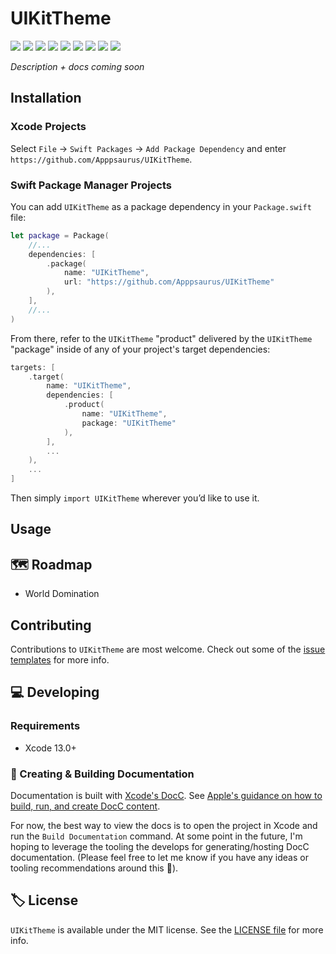 # UIKitTheme

<!-- Header Logo -->

<!-- <div align="center">
   <img width="600px" src="./Extras/banner-logo.png" alt="Banner Logo">
</div> -->


<!-- Badges -->

<p>
    <img src="https://img.shields.io/badge/Swift-5.5-F06C33.svg" />
    <img src="https://img.shields.io/badge/iOS-15.0+-865EFC.svg" />
    <img src="https://img.shields.io/badge/iPadOS-15.0+-F65EFC.svg" />
    <img src="https://img.shields.io/badge/macOS-12.0+-179AC8.svg" />
    <img src="https://img.shields.io/badge/tvOS-15.0+-41465B.svg" />
    <img src="https://img.shields.io/badge/watchOS-8.0+-1FD67A.svg" />
    <img src="https://img.shields.io/badge/License-MIT-blue.svg" />
    <img src="https://github.com/Apppsaurus/UIKitTheme/workflows/Build%20&%20Test/badge.svg" />
    <a href="https://github.com/apple/swift-package-manager">
      <img src="https://img.shields.io/badge/spm-compatible-brightgreen.svg?style=flat" />
    </a>
</p>


<p align="center">

_Description + docs coming soon_

<p />


## Installation

### Xcode Projects

Select `File` -> `Swift Packages` -> `Add Package Dependency` and enter `https://github.com/Apppsaurus/UIKitTheme`.


### Swift Package Manager Projects

You can add `UIKitTheme` as a package dependency in your `Package.swift` file:

```swift
let package = Package(
    //...
    dependencies: [
        .package(
            name: "UIKitTheme",
            url: "https://github.com/Apppsaurus/UIKitTheme"
        ),
    ],
    //...
)
```


<!-- 🔑 UNCOMMENT THE INSTRUCTIONS BELOW IF THE GITHUB REPO NAME MATCHES THE LIBRARY NAME 👇 -->

<!-- From there, refer to `UIKitTheme` as a "target dependency" in any of _your_ package's targets that need it.

```swift
targets: [
    .target(
        name: "UIKitTheme",
        dependencies: [
          "UIKitTheme",
        ],
        ...
    ),
    ...
]
``` -->

<!-- 🔑 UNCOMMENT THE INSTRUCTIONS BELOW IF THE GITHUB REPO NAME DOESN'T MATCH THE LIBRARY NAME 👇 -->

From there, refer to the `UIKitTheme` "product" delivered by the `UIKitTheme` "package" inside of any of your project's target dependencies:

```swift
targets: [
    .target(
        name: "UIKitTheme",
        dependencies: [
            .product(
                name: "UIKitTheme",
                package: "UIKitTheme"
            ),
        ],
        ...
    ),
    ...
]
```

<!-- Proceed from above choice accordingly (and delete this comment) -->

Then simply `import UIKitTheme` wherever you’d like to use it.


<!--
    🔑 UNCOMMENT THE INSTRUCTIONS BELOW IF USING THE `@_exported` feature
    might be handy. 👇
-->

<!-- **📝 Note:** To make the library available to your entire project, you could also leverage the [functionality of the `@_exported` keyword](https://forums.swift.org/t/package-manager-exported-dependencies/11615) by placing the following line somewhere at the top level of your project:

```swift
@_exported import UIKitTheme
``` -->


## Usage



## 🗺 Roadmap

- World Domination



## Contributing

Contributions to `UIKitTheme` are most welcome. Check out some of the [issue templates](./.github/ISSUE_TEMPLATE/) for more info.



## 💻 Developing

### Requirements

- Xcode 13.0+


### 📜 Creating & Building Documentation

Documentation is built with [Xcode's DocC](https://developer.apple.com/documentation/docc). See [Apple's guidance on how to build, run, and create DocC content](https://developer.apple.com/documentation/docc/api-reference-syntax).

For now, the best way to view the docs is to open the project in Xcode and run the `Build Documentation` command. At some point in the future, I'm hoping to leverage the tooling the develops for generating/hosting DocC documentation. (Please feel free to let me know if you have any ideas or tooling recommendations around this 🙂).


## 🏷 License

`UIKitTheme` is available under the MIT license. See the [LICENSE file](./LICENSE) for more info.
